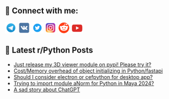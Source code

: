 ## 🔎 Connect with me:
[<img src="https://github.com/bullbesh/bullbesh/blob/main/images/Telegram.png" width="32" height="32" />](https://t.me/bullbesh)
[<img src="https://github.com/bullbesh/bullbesh/blob/main/images/VK.png" width="32" height="32" />](https://vk.com/bullbesh)
[<img src="https://github.com/bullbesh/bullbesh/blob/main/images/Twitter.png" width="32" height="32" />](https://twitter.com/bullbesh1)
[<img src="https://github.com/bullbesh/bullbesh/blob/main/images/Instagram.png" width="32" height="32" />](https://www.instagram.com/bullbesh)
[<img src="https://github.com/bullbesh/bullbesh/blob/main/images/Reddit.png" width="32" height="32" />](https://www.reddit.com/user/bullbesh)
[<img src="https://github.com/bullbesh/bullbesh/blob/main/images/YouTube.png" width="32" height="32" />](https://www.youtube.com/channel/UCtfjRs6uzgq5mfm8S06WTcg)

## 📕 Latest r/Python Posts
<!-- BLOG-POST-LIST:START -->
- [Just release my 3D viewer module on pypi! Please try it?](https://www.reddit.com/r/Python/comments/1715sdw/just_release_my_3d_viewer_module_on_pypi_please/)
- [Cost/Memory overhead of object initializing in Python/fastapi](https://www.reddit.com/r/Python/comments/1715nqc/costmemory_overhead_of_object_initializing_in/)
- [Should I consider electron or cefpython for desktop app?](https://www.reddit.com/r/Python/comments/17153xa/should_i_consider_electron_or_cefpython_for/)
- [Trying to import module aNorm for Python in Maya 2024?](https://www.reddit.com/r/Python/comments/1713bij/trying_to_import_module_anorm_for_python_in_maya/)
- [A sad story about ChatGPT](https://www.reddit.com/r/Python/comments/1711jue/a_sad_story_about_chatgpt/)
<!-- BLOG-POST-LIST:END -->
